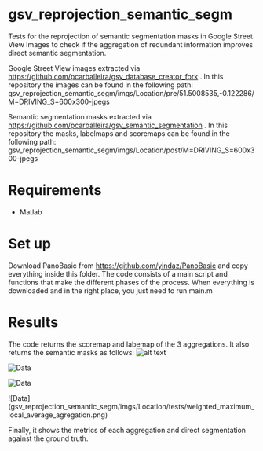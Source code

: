 # gsv_reprojection_semantic_segm
Tests for the reprojection of semantic segmentation masks in Google Street View Images to check if the aggregation of redundant information improves direct semantic segmentation.

Google Street View images extracted via https://github.com/pcarballeira/gsv_database_creator_fork . In this repository the images can be found in the following path: gsv_reprojection_semantic_segm/imgs/Location/pre/51.5008535,-0.122286/M=DRIVING_S=600x300-jpegs

Semantic segmentation masks extracted via https://github.com/pcarballeira/gsv_semantic_segmentation . In this repository the masks, labelmaps and scoremaps can be found in the following path: gsv_reprojection_semantic_segm/imgs/Location/post/M=DRIVING_S=600x300-jpegs

# Requirements
- Matlab
# Set up
Download PanoBasic from https://github.com/yindaz/PanoBasic and copy everything inside this folder.
The code consists of a main script and functions that make the different phases of the process.
When everything is downloaded and in the right place, you just need to run main.m
# Results
The code returns the scoremap and labemap of the 3 aggregations.
It also returns the semantic masks as follows:
![alt text](https://github.com/pcarballeira/gsv_reprojection_semantic_segm/blob/master/imgs/Location/tests/maximum_point_average_agregation.png)

![Data](gsv_reprojection_semantic_segm/imgs/Location/tests/maximum_point_average_agregation.png)

![Data](gsv_reprojection_semantic_segm/imgs/Location/tests/weighted_maximum_point_average_agregation.png)

![Data] (gsv_reprojection_semantic_segm/imgs/Location/tests/weighted_maximum_local_average_agregation.png)

Finally, it shows the metrics of each aggregation and direct segmentation against the ground truth.
